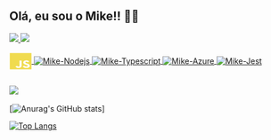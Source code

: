 ## Olá, eu sou o Mike!! 👨‍💻

<div>
  <a href="https://github.com/MikeSantana">
  <img height="180em" src="https://github-readme-stats.vercel.app/api?username=MikeSantana&show_icons=true&theme=cobalt&include_all_commits=true&count_private=true"/>
  <img height="180em" src="https://github-readme-stats.vercel.app/api/top-langs/?username=MikeSantana&layout=compact&langs_count=7&theme=cobalt"/>
</div>
  
<div style="display: inline_block"><br>
  <img align="center" alt="Mike-Js" height="30" width="40" src="https://raw.githubusercontent.com/devicons/devicon/master/icons/javascript/javascript-plain.svg">  
  <img align="center" alt="Mike-Nodejs" height="30" width="40" src="https://cdn.jsdelivr.net/gh/devicons/devicon/icons/nodejs/nodejs-original.svg">
  <img align="center" alt="Mike-Typescript" height="30" width="40" src="https://cdn.jsdelivr.net/gh/devicons/devicon/icons/typescript/typescript-original.svg">
  <img align="center" alt="Mike-Azure" height="30" width="40" src="https://cdn.jsdelivr.net/gh/devicons/devicon/icons/azure/azure-original.svg">
  <img align="center" alt="Mike-Jest" height="30" width="40" src="https://cdn.jsdelivr.net/gh/devicons/devicon/icons/jest/jest-plain.svg"> 
</div>
  
##

<div>
  <a href="https://www.linkedin.com/in/mikesatana/" target="_blank"><img src="https://img.shields.io/badge/-LinkedIn-%230077B5?style=for-the-badge&logo=linkedin&logoColor=white" target="_blank"></a>
</div>

[![Anurag's GitHub stats](https://github-readme-stats.vercel.app/api?username=mikessdev&show=reviews,discussions_started,discussions_answered&show_icons=true&theme=tokyonight)]

[![Top Langs](https://github-readme-stats.vercel.app/api/top-langs/?username=mikessdev&theme=tokyonight&hide=css,html)](https://github.com/anuraghazra/github-readme-stats)
